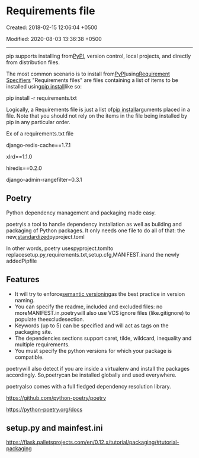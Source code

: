 # Requirements file

Created: 2018-02-15 12:06:04 +0500

Modified: 2020-08-03 13:36:38 +0500

---

pip supports installing from[PyPI](http://pypi.python.org/pypi), version control, local projects, and directly from distribution files.

The most common scenario is to install from[PyPI](http://pypi.python.org/pypi)using[Requirement Specifiers](https://pip.pypa.io/en/stable/reference/pip_install/#requirement-specifiers) "Requirements files" are files containing a list of items to be installed using[pip install](https://pip.pypa.io/en/stable/reference/pip_install/#pip-install)like so:

pip install -r requirements.txt

Logically, a Requirements file is just a list of[pip install](https://pip.pypa.io/en/stable/reference/pip_install/#pip-install)arguments placed in a file. Note that you should not rely on the items in the file being installed by pip in any particular order.

Ex of a requirements.txt file

django-redis-cache==1.7.1

xlrd==1.1.0

hiredis==0.2.0

django-admin-rangefilter=0.3.1

## Poetry

Python dependency management and packaging made easy.

poetryis a tool to handle dependency installation as well as building and packaging of Python packages. It only needs one file to do all of that: the new,[standardized](https://www.python.org/dev/peps/pep-0518/)pyproject.toml

In other words, poetry usespyproject.tomlto replacesetup.py,requirements.txt,setup.cfg,MANIFEST.inand the newly addedPipfile

## Features

- It will try to enforce[semantic versioning](http://semver.org/)as the best practice in version naming.
- You can specify the readme, included and excluded files: no moreMANIFEST.in.poetrywill also use VCS ignore files (like.gitignore) to populate theexcludesection.
- Keywords (up to 5) can be specified and will act as tags on the packaging site.
- The dependencies sections support caret, tilde, wildcard, inequality and multiple requirements.
- You must specify the python versions for which your package is compatible.

poetrywill also detect if you are inside a virtualenv and install the packages accordingly. So,poetrycan be installed globally and used everywhere.

poetryalso comes with a full fledged dependency resolution library.

<https://github.com/python-poetry/poetry>

<https://python-poetry.org/docs>

## setup.py and mainfest.ini

<https://flask.palletsprojects.com/en/0.12.x/tutorial/packaging/#tutorial-packaging>
